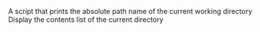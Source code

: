 A script that prints the absolute path name of the current working directory
Display the contents list of the current directory
